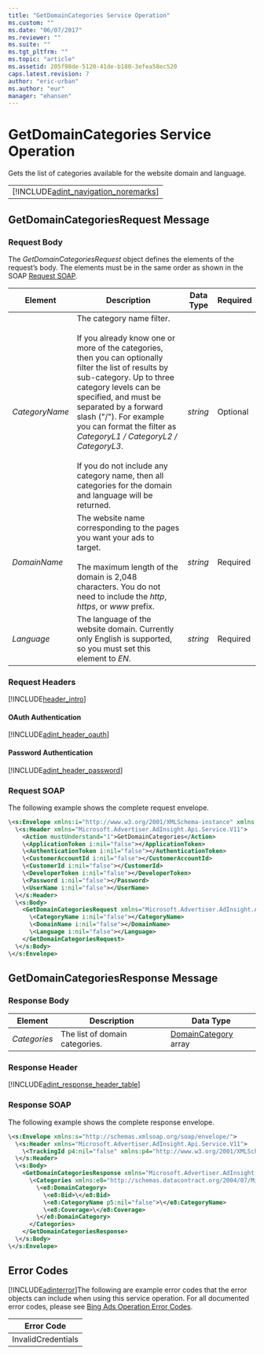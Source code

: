 ```yaml
---
title: "GetDomainCategories Service Operation"
ms.custom: ""
ms.date: "06/07/2017"
ms.reviewer: ""
ms.suite: ""
ms.tgt_pltfrm: ""
ms.topic: "article"
ms.assetid: 205f98de-5120-41de-b180-3efea58ec520
caps.latest.revision: 7
author: "eric-urban"
ms.author: "eur"
manager: "ehansen"
---
```

# GetDomainCategories Service Operation
Gets the list of categories available for the website domain and language.

||
|-|
|[!INCLUDE[adint_navigation_noremarks](../adinsight-api/includes/adint-navigation-noremarks.md)]|

## <a name="request"></a>GetDomainCategoriesRequest Message

### Request Body
The *GetDomainCategoriesRequest* object defines the elements of the request’s body. The elements must be in the same order as shown in the SOAP [Request SOAP](#request_soap).

|Element|Description|Data Type|Required|
|-----------|---------------|-------------|------------|
|*CategoryName*|The category name filter.<br/><br/>If you already know one or more of the categories, then you can optionally filter the list of results by sub-category. Up to three category levels can be specified, and must be separated by a forward slash ("/"). For example you can format the filter as *CategoryL1 / CategoryL2 / CategoryL3*.<br/><br/>If you do not include any category name, then all categories for the domain and language will be returned. |*string*|Optional|
|*DomainName*|The website name corresponding to the pages you want your ads to target.<br /><br />The maximum length of the domain is 2,048 characters. You do not need to include the *http*, *https*, or *www* prefix.|*string*|Required|
|*Language*|The language of the website domain. Currently only English is supported, so you must set this element to *EN*.|*string*|Required|

### Request Headers
[!INCLUDE[header_intro](../adinsight-api/includes/header-intro.md)]
#### OAuth Authentication
[!INCLUDE[adint_header_oauth](../adinsight-api/includes/adint-header-oauth.md)]
#### Password Authentication
[!INCLUDE[adint_header_password](../adinsight-api/includes/adint-header-password.md)]
### <a name="request_soap"></a>Request SOAP
The following example shows the complete request envelope.

```xml
\<s:Envelope xmlns:i="http://www.w3.org/2001/XMLSchema-instance" xmlns:s="http://schemas.xmlsoap.org/soap/envelope/">
  \<s:Header xmlns="Microsoft.Advertiser.AdInsight.Api.Service.V11">
    <Action mustUnderstand="1">GetDomainCategories</Action>
    \<ApplicationToken i:nil="false"></ApplicationToken>
    \<AuthenticationToken i:nil="false"></AuthenticationToken>
    \<CustomerAccountId i:nil="false"></CustomerAccountId>
    \<CustomerId i:nil="false"></CustomerId>
    \<DeveloperToken i:nil="false"></DeveloperToken>
    \<Password i:nil="false"></Password>
    \<UserName i:nil="false"></UserName>
  \</s:Header>
  \<s:Body>
    <GetDomainCategoriesRequest xmlns="Microsoft.Advertiser.AdInsight.Api.Service.V11">
      \<CategoryName i:nil="false"></CategoryName>
      \<DomainName i:nil="false"></DomainName>
      \<Language i:nil="false"></Language>
    </GetDomainCategoriesRequest>
  \</s:Body>
\</s:Envelope>
```

## <a name="response"></a>GetDomainCategoriesResponse Message

### <a name="Body_Elements"></a>Response Body

|Element|Description|Data Type|
|-----------|---------------|-------------|
|*Categories*|The list of domain categories.|[DomainCategory](../adinsight-api/domaincategory-data-object.md) array|

### <a name="Header_Elements"></a>Response Header
[!INCLUDE[adint_response_header_table](../adinsight-api/includes/adint-response-header-table.md)]
### Response SOAP
The following example shows the complete response envelope.

```xml
\<s:Envelope xmlns:s="http://schemas.xmlsoap.org/soap/envelope/">
  \<s:Header xmlns="Microsoft.Advertiser.AdInsight.Api.Service.V11">
    \<TrackingId p4:nil="false" xmlns:p4="http://www.w3.org/2001/XMLSchema-instance"></TrackingId>
  \</s:Header>
  \<s:Body>
    <GetDomainCategoriesResponse xmlns="Microsoft.Advertiser.AdInsight.Api.Service.V11">
      \<Categories xmlns:e8="http://schemas.datacontract.org/2004/07/Microsoft.BingAds.Advertiser.AdInsight.Api.DataContract.V11.Entity" p5:nil="false" xmlns:p5="http://www.w3.org/2001/XMLSchema-instance">
        \<e8:DomainCategory>
          \<e8:Bid>\</e8:Bid>
          \<e8:CategoryName p5:nil="false">\</e8:CategoryName>
          \<e8:Coverage>\</e8:Coverage>
        \</e8:DomainCategory>
      </Categories>
    </GetDomainCategoriesResponse>
  \</s:Body>
\</s:Envelope>
```

## <a name="errors"></a>Error Codes
[!INCLUDE[adinterror](../adinsight-api/includes/adinterror.md)]The following are example  error codes that the error objects can include when using this service operation. For all documented error codes, please see [Bing Ads Operation Error Codes](http://go.microsoft.com/fwlink/?LinkId=511884).

|Error Code|
|--------------|
|InvalidCredentials|
